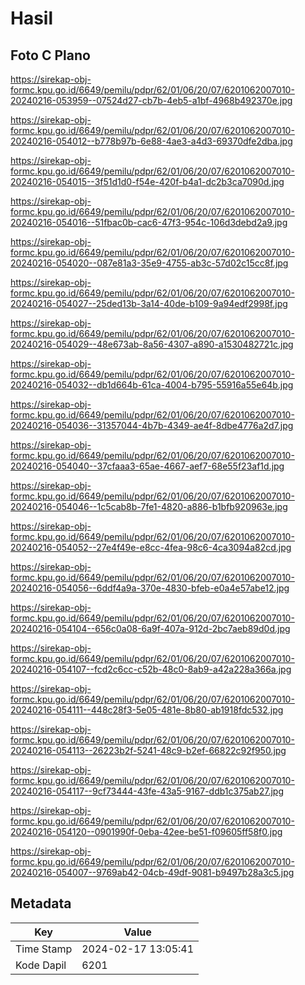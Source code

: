 # Hasil

## Foto C Plano

https://sirekap-obj-formc.kpu.go.id/6649/pemilu/pdpr/62/01/06/20/07/6201062007010-20240216-053959--07524d27-cb7b-4eb5-a1bf-4968b492370e.jpg

https://sirekap-obj-formc.kpu.go.id/6649/pemilu/pdpr/62/01/06/20/07/6201062007010-20240216-054012--b778b97b-6e88-4ae3-a4d3-69370dfe2dba.jpg

https://sirekap-obj-formc.kpu.go.id/6649/pemilu/pdpr/62/01/06/20/07/6201062007010-20240216-054015--3f51d1d0-f54e-420f-b4a1-dc2b3ca7090d.jpg

https://sirekap-obj-formc.kpu.go.id/6649/pemilu/pdpr/62/01/06/20/07/6201062007010-20240216-054016--51fbac0b-cac6-47f3-954c-106d3debd2a9.jpg

https://sirekap-obj-formc.kpu.go.id/6649/pemilu/pdpr/62/01/06/20/07/6201062007010-20240216-054020--087e81a3-35e9-4755-ab3c-57d02c15cc8f.jpg

https://sirekap-obj-formc.kpu.go.id/6649/pemilu/pdpr/62/01/06/20/07/6201062007010-20240216-054027--25ded13b-3a14-40de-b109-9a94edf2998f.jpg

https://sirekap-obj-formc.kpu.go.id/6649/pemilu/pdpr/62/01/06/20/07/6201062007010-20240216-054029--48e673ab-8a56-4307-a890-a1530482721c.jpg

https://sirekap-obj-formc.kpu.go.id/6649/pemilu/pdpr/62/01/06/20/07/6201062007010-20240216-054032--db1d664b-61ca-4004-b795-55916a55e64b.jpg

https://sirekap-obj-formc.kpu.go.id/6649/pemilu/pdpr/62/01/06/20/07/6201062007010-20240216-054036--31357044-4b7b-4349-ae4f-8dbe4776a2d7.jpg

https://sirekap-obj-formc.kpu.go.id/6649/pemilu/pdpr/62/01/06/20/07/6201062007010-20240216-054040--37cfaaa3-65ae-4667-aef7-68e55f23af1d.jpg

https://sirekap-obj-formc.kpu.go.id/6649/pemilu/pdpr/62/01/06/20/07/6201062007010-20240216-054046--1c5cab8b-7fe1-4820-a886-b1bfb920963e.jpg

https://sirekap-obj-formc.kpu.go.id/6649/pemilu/pdpr/62/01/06/20/07/6201062007010-20240216-054052--27e4f49e-e8cc-4fea-98c6-4ca3094a82cd.jpg

https://sirekap-obj-formc.kpu.go.id/6649/pemilu/pdpr/62/01/06/20/07/6201062007010-20240216-054056--6ddf4a9a-370e-4830-bfeb-e0a4e57abe12.jpg

https://sirekap-obj-formc.kpu.go.id/6649/pemilu/pdpr/62/01/06/20/07/6201062007010-20240216-054104--656c0a08-6a9f-407a-912d-2bc7aeb89d0d.jpg

https://sirekap-obj-formc.kpu.go.id/6649/pemilu/pdpr/62/01/06/20/07/6201062007010-20240216-054107--fcd2c6cc-c52b-48c0-8ab9-a42a228a366a.jpg

https://sirekap-obj-formc.kpu.go.id/6649/pemilu/pdpr/62/01/06/20/07/6201062007010-20240216-054111--448c28f3-5e05-481e-8b80-ab1918fdc532.jpg

https://sirekap-obj-formc.kpu.go.id/6649/pemilu/pdpr/62/01/06/20/07/6201062007010-20240216-054113--26223b2f-5241-48c9-b2ef-66822c92f950.jpg

https://sirekap-obj-formc.kpu.go.id/6649/pemilu/pdpr/62/01/06/20/07/6201062007010-20240216-054117--9cf73444-43fe-43a5-9167-ddb1c375ab27.jpg

https://sirekap-obj-formc.kpu.go.id/6649/pemilu/pdpr/62/01/06/20/07/6201062007010-20240216-054120--0901990f-0eba-42ee-be51-f09605ff58f0.jpg

https://sirekap-obj-formc.kpu.go.id/6649/pemilu/pdpr/62/01/06/20/07/6201062007010-20240216-054007--9769ab42-04cb-49df-9081-b9497b28a3c5.jpg


## Metadata

| Key        | Value               |
| ---------- | ------------------- |
| Time Stamp | 2024-02-17 13:05:41 |
| Kode Dapil | 6201                |



